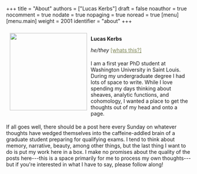 +++
title = "About"
authors = ["Lucas Kerbs"]
draft = false
noauthor = true
nocomment = true
nodate = true
nopaging = true
noread = true
[menu]
  [menu.main]
    weight = 2001
    identifier = "about"
+++

<div>
<div>
<img src='../img/aboutphoto.jpeg' style="margin: 10px 10px 10px 10px; float: left;" width="210" >
</div>

<div><br/>
<b>Lucas Kerbs</b>
<p style="margin-bottom:0.5cm;">
<em>he/they</em> <a href="https://pronouns.org/what-and-why/" target="_blank" style="color: #798150"> [whats this?]</a>

</p>
</div>
</div>
<p style="margin-bottom:0.5cm;">
I am a first year PhD student at Washington University in Saint Louis. During my
undergraduate degree I had lots of space to write. While I love spending my days
thinking about sheaves, analytic functions, and cohomology, I wanted a place to
get the thoughts out of my head and onto a page.
</p>


If all goes well, there should be a post here every Sunday on whatever thoughts
have wedged themselves into the caffeine-addled brain of a graduate student
preparing for qualifying exams. I tend to think about memory, narrative, beauty,
among other things, but the last thing I want to do is put my work here in a
box. I make no promises about the quality of the posts here---this is a space
primarily for me to process my own thoughts---but if you're interested in what I
have to say, please follow along!
